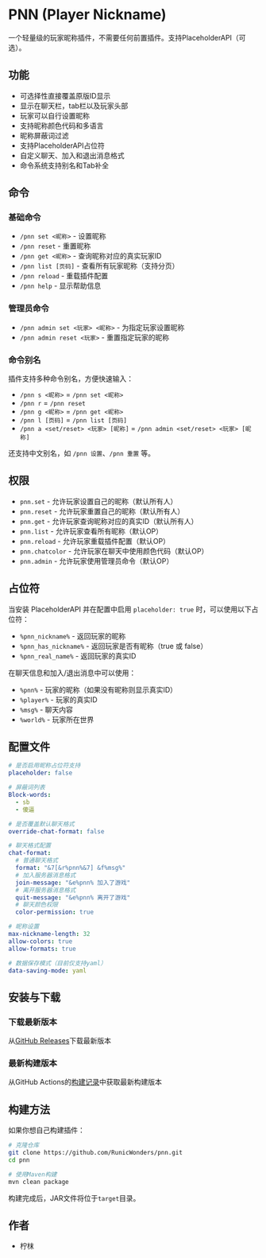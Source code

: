 # PNN (Player Nickname)
一个轻量级的玩家昵称插件，不需要任何前置插件。支持PlaceholderAPI（可选）。

## 功能

- 可选择性直接覆盖原版ID显示
- 显示在聊天栏，tab栏以及玩家头部
- 玩家可以自行设置昵称
- 支持昵称颜色代码和多语言
- 昵称屏蔽词过滤
- 支持PlaceholderAPI占位符
- 自定义聊天、加入和退出消息格式
- 命令系统支持别名和Tab补全

## 命令

### 基础命令
- `/pnn set <昵称>` - 设置昵称
- `/pnn reset` - 重置昵称
- `/pnn get <昵称>` - 查询昵称对应的真实玩家ID
- `/pnn list [页码]` - 查看所有玩家昵称（支持分页）
- `/pnn reload` - 重载插件配置
- `/pnn help` - 显示帮助信息

### 管理员命令
- `/pnn admin set <玩家> <昵称>` - 为指定玩家设置昵称
- `/pnn admin reset <玩家>` - 重置指定玩家的昵称

### 命令别名
插件支持多种命令别名，方便快速输入：
- `/pnn s <昵称>` = `/pnn set <昵称>`
- `/pnn r` = `/pnn reset`
- `/pnn g <昵称>` = `/pnn get <昵称>`
- `/pnn l [页码]` = `/pnn list [页码]`
- `/pnn a <set/reset> <玩家> [昵称]` = `/pnn admin <set/reset> <玩家> [昵称]`

还支持中文别名，如 `/pnn 设置`、`/pnn 重置` 等。

## 权限

- `pnn.set` - 允许玩家设置自己的昵称（默认所有人）
- `pnn.reset` - 允许玩家重置自己的昵称（默认所有人）
- `pnn.get` - 允许玩家查询昵称对应的真实ID（默认所有人）
- `pnn.list` - 允许玩家查看所有昵称（默认OP）
- `pnn.reload` - 允许玩家重载插件配置（默认OP）
- `pnn.chatcolor` - 允许玩家在聊天中使用颜色代码（默认OP）
- `pnn.admin` - 允许玩家使用管理员命令（默认OP）

## 占位符

当安装 PlaceholderAPI 并在配置中启用 `placeholder: true` 时，可以使用以下占位符：

- `%pnn_nickname%` - 返回玩家的昵称
- `%pnn_has_nickname%` - 返回玩家是否有昵称（true 或 false）
- `%pnn_real_name%` - 返回玩家的真实ID

在聊天信息和加入/退出消息中可以使用：
- `%pnn%` - 玩家的昵称（如果没有昵称则显示真实ID）
- `%player%` - 玩家的真实ID
- `%msg%` - 聊天内容
- `%world%` - 玩家所在世界

## 配置文件

```yaml
# 是否启用昵称占位符支持
placeholder: false

# 屏蔽词列表
Block-words:
  - sb
  - 傻逼

# 是否覆盖默认聊天格式
override-chat-format: false

# 聊天格式配置
chat-format:
  # 普通聊天格式
  format: "&7[&r%pnn%&7] &f%msg%"
  # 加入服务器消息格式
  join-message: "&e%pnn% 加入了游戏"
  # 离开服务器消息格式
  quit-message: "&e%pnn% 离开了游戏"
  # 聊天颜色权限
  color-permission: true

# 昵称设置
max-nickname-length: 32
allow-colors: true
allow-formats: true

# 数据保存模式（目前仅支持yaml）
data-saving-mode: yaml
```

## 安装与下载

### 下载最新版本
从[GitHub Releases](https://github.com/RunicWonders/pnn/releases/latest)下载最新版本

### 最新构建版本
从GitHub Actions的[构建记录](https://github.com/RunicWonders/pnn/actions/workflows/ci.yml)中获取最新构建版本

## 构建方法

如果你想自己构建插件：

```bash
# 克隆仓库
git clone https://github.com/RunicWonders/pnn.git
cd pnn

# 使用Maven构建
mvn clean package
```

构建完成后，JAR文件将位于`target`目录。

## 作者

- 柠枺 